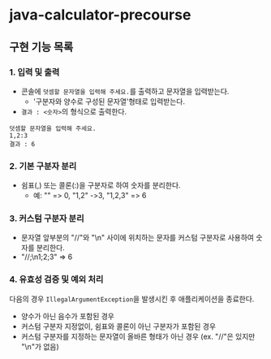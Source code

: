 # java-calculator-precourse
## 구현 기능 목록
### 1. 입력 및 출력
- 콘솔에 `덧셈할 문자열을 입력해 주세요.`를 출력하고 문자열을 입력받는다.
    - '구분자와 양수로 구성된 문자열'형태로 입력받는다.
- `결과 : <숫자>`의 형식으로 출력한다.
```
덧셈할 문자열을 입력해 주세요.
1,2:3
결과 : 6
```
### 2. 기본 구분자 분리
- 쉼표(,) 또는 콜론(:)을 구분자로 하여 숫자를 분리한다.
    - 예: "" => 0, "1,2" ->3, "1,2,3" => 6
### 3. 커스텀 구분자 분리
- 문자열 앞부분의 "//"와 "\n" 사이에 위치하는 문자를 커스텀 구분자로 사용하여 숫자를 분리한다.
- "//;\n1;2;3" => 6
### 4. 유효성 검증 및 예외 처리
다음의 경우 `IllegalArgumentException`을 발생시킨 후 애플리케이션을 종료한다.
- 양수가 아닌 음수가 포함된 경우
- 커스텀 구분자 지정없이, 쉼표와 콜론이 아닌 구분자가 포함된 경우
- 커스텀 구분자를 지정하는 문자열이 올바른 형태가 아닌 경우 (ex. "//"은 있지만 "\n"가 없음)
